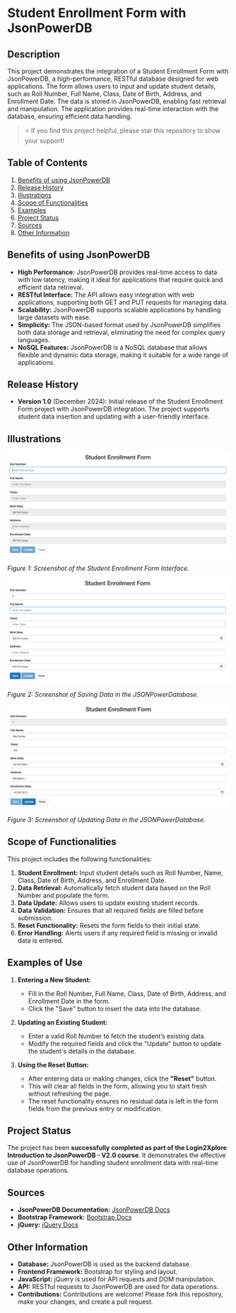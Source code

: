 # Student Enrollment Form with JsonPowerDB

## Description
This project demonstrates the integration of a Student Enrollment Form with JsonPowerDB, a high-performance, RESTful database designed for web applications. The form allows users to input and update student details, such as Roll Number, Full Name, Class, Date of Birth, Address, and Enrollment Date. The data is stored in JsonPowerDB, enabling fast retrieval and manipulation. The application provides real-time interaction with the database, ensuring efficient data handling.

> ⭐ If you find this project helpful, please star this repository to show your support!

## Table of Contents
1. [Benefits of using JsonPowerDB](#Benefits-of-using-JsonPowerDB)
2. [Release History](#Release-History)
3. [Illustrations](#Illustrations)
4. [Scope of Functionalities](#Scope-of-Functionalities)
5. [Examples](#examples-of-use)
6. [Project Status](#project-status)
7. [Sources](#sources)
8. [Other Information](#other-information)


## Benefits of using JsonPowerDB
- **High Performance:** JsonPowerDB provides real-time access to data with low latency, making it ideal for applications that require quick and efficient data retrieval.
- **RESTful Interface:** The API allows easy integration with web applications, supporting both GET and PUT requests for managing data.
- **Scalability:** JsonPowerDB supports scalable applications by handling large datasets with ease.
- **Simplicity:** The JSON-based format used by JsonPowerDB simplifies both data storage and retrieval, eliminating the need for complex query languages.
- **NoSQL Features:** JsonPowerDB is a NoSQL database that allows flexible and dynamic data storage, making it suitable for a wide range of applications.

## Release History
- **Version 1.0** (December 2024): Initial release of the Student Enrollment Form project with JsonPowerDB integration. The project supports student data insertion and updating with a user-friendly interface.

## Illustrations

![Student Enrollment Form](StudentFormJPDBImages/StudentFormJPDB.png)

*Figure 1: Screenshot of the Student Enrollment Form Interface.*

![Student Enrollment Form](StudentFormJPDBImages/StudentFormJPDB1.png)

*Figure 2: Screenshot of Saving Data in the JSONPowerDatabase.*

![Student Enrollment Form](StudentFormJPDBImages/StudentFormJPDB2.png)

*Figure 3: Screenshot of Updating Data in the JSONPowerDatabase.*

## Scope of Functionalities
This project includes the following functionalities:
1. **Student Enrollment:** Input student details such as Roll Number, Name, Class, Date of Birth, Address, and Enrollment Date.
2. **Data Retrieval:** Automatically fetch student data based on the Roll Number and populate the form.
3. **Data Update:** Allows users to update existing student records.
4. **Data Validation:** Ensures that all required fields are filled before submission.
5. **Reset Functionality:** Resets the form fields to their initial state.
6. **Error Handling:** Alerts users if any required field is missing or invalid data is entered.

## Examples of Use

1. **Entering a New Student:**
   - Fill in the Roll Number, Full Name, Class, Date of Birth, Address, and Enrollment Date in the form.
   - Click the "Save" button to insert the data into the database.
   
2. **Updating an Existing Student:**
   - Enter a valid Roll Number to fetch the student’s existing data.
   - Modify the required fields and click the "Update" button to update the student's details in the database.

3. **Using the Reset Button:**
   - After entering data or making changes, click the **"Reset"** button.
   - This will clear all fields in the form, allowing you to start fresh without refreshing the page.
   - The reset functionality ensures no residual data is left in the form fields from the previous entry or modification.

## Project Status
The project has been **successfully completed as part of the Login2Xplore Introduction to JsonPowerDB - V2.0 course**. It demonstrates the effective use of JsonPowerDB for handling student enrollment data with real-time database operations.

## Sources
- **JsonPowerDB Documentation:** [JsonPowerDB Docs](https://www.login2explore.com/)
- **Bootstrap Framework:** [Bootstrap Docs](https://getbootstrap.com/)
- **jQuery:** [jQuery Docs](https://jquery.com/)

## Other Information
- **Database:** JsonPowerDB is used as the backend database.
- **Frontend Framework:** Bootstrap for styling and layout.
- **JavaScript:** jQuery is used for API requests and DOM manipulation.
- **API:** RESTful requests to JsonPowerDB are used for data operations.
- **Contributions:** Contributions are welcome! Please fork this repository, make your changes, and create a pull request.
